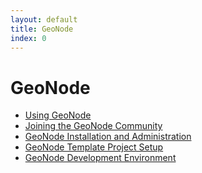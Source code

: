 ```yaml
---
layout: default
title: GeoNode 
index: 0
---
```


GeoNode
=======

* <a href='{{ site.baseurl }}/modules/geonode/using.html'>Using GeoNode</a>
* <a href='{{ site.baseurl }}/modules/geonode/community.html'>Joining the GeoNode Community</a>
* <a href='{{ site.baseurl }}/modules/geonode/installation.html'>GeoNode Installation and Administration</a>
* <a href='{{ site.baseurl }}/modules/geonode/template_project.html'>GeoNode Template Project Setup</a>
* <a href='{{ site.baseurl }}/modules/geonode/development.html'>GeoNode Development Environment</a>
